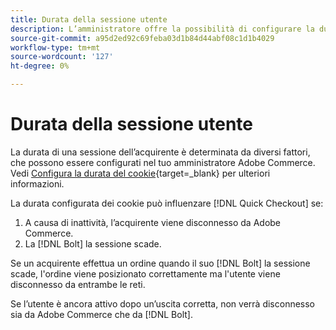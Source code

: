 ```yaml
---
title: Durata della sessione utente
description: L’amministratore offre la possibilità di configurare la durata dei cookie dell’utente Adobe Commerce per [!DNL Quick Checkout] estensione.
source-git-commit: a95d2ed92c69feba03d1b84d44abf08c1d1b4029
workflow-type: tm+mt
source-wordcount: '127'
ht-degree: 0%

---
```



# Durata della sessione utente

La durata di una sessione dell’acquirente è determinata da diversi fattori, che possono essere configurati nel tuo amministratore Adobe Commerce. Vedi [Configura la durata del cookie](https://docs.magento.com/user-guide/customers/customer-online-options.html){target=_blank} per ulteriori informazioni.

La durata configurata dei cookie può influenzare [!DNL Quick Checkout] se:

1. A causa di inattività, l’acquirente viene disconnesso da Adobe Commerce.
1. La [!DNL Bolt] la sessione scade.

Se un acquirente effettua un ordine quando il suo [!DNL Bolt] la sessione scade, l&#39;ordine viene posizionato correttamente ma l&#39;utente viene disconnesso da entrambe le reti.

Se l’utente è ancora attivo dopo un’uscita corretta, non verrà disconnesso sia da Adobe Commerce che da [!DNL Bolt].
